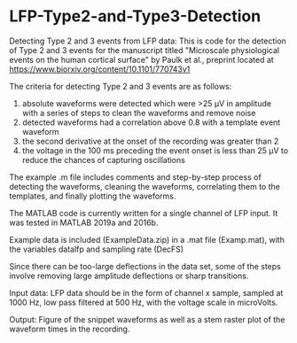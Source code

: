 # LFP-Type2-and-Type3-Detection
Detecting Type 2 and 3 events from LFP data: This is code for the detection of Type 2 and 3 events for the manuscript titled "Microscale physiological events on the human cortical surface" by Paulk et al., preprint located at https://www.biorxiv.org/content/10.1101/770743v1  

The criteria for detecting Type 2 and 3 events are as follows:
1) absolute waveforms were detected which were >25 µV in amplitude with a series of steps to clean the waveforms and remove noise
2) detected waveforms had a correlation above 0.8 with a template event waveform
3) the second derivative at the onset of the recording was greater than 2
4) the voltage in the 100 ms preceding the event onset is less than 25 µV to reduce the chances of capturing oscillations

The example .m file includes comments and step-by-step process of detecting the waveforms, cleaning the waveforms, correlating them to the templates, and finally plotting the waveforms.  

The MATLAB code is currently written for a single channel of LFP input. It was tested in MATLAB 2019a and 2016b.

Example data is included (ExampleData.zip) in a .mat file (Examp.mat), with the variables datalfp and sampling rate (DecFS)

Since there can be too-large deflections in the data set, some of the steps involve removing large amplitude deflections or sharp transitions.

Input data:
LFP data should be in the form of channel x sample, sampled at 1000 Hz, low pass filtered at 500 Hz, with the voltage scale in microVolts.

Output: 
Figure of the snippet waveforms as well as a stem raster plot of the waveform times in the recording.
